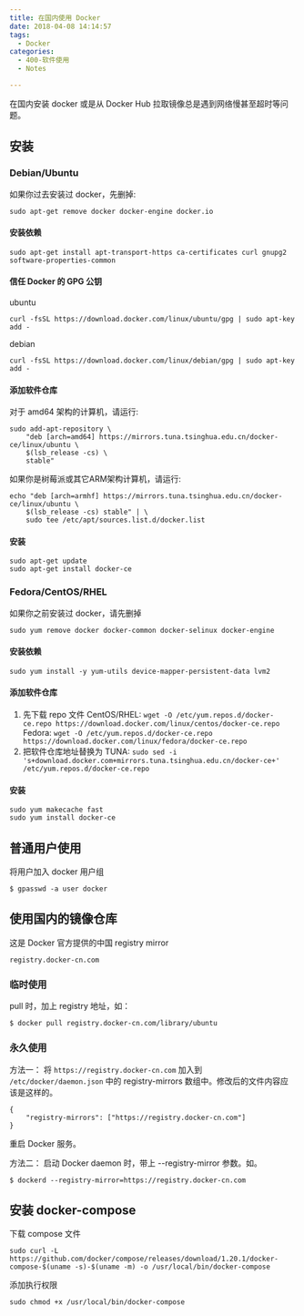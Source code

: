 ```yaml
---
title: 在国内使用 Docker
date: 2018-04-08 14:14:57
tags:
  - Docker
categories:
  - 400-软件使用
  - Notes

---
```


在国内安装 docker 或是从 Docker Hub 拉取镜像总是遇到网络慢甚至超时等问题。

<!-- more -->

## 安装

### Debian/Ubuntu

如果你过去安装过 docker，先删掉:

    sudo apt-get remove docker docker-engine docker.io

#### 安装依赖

    sudo apt-get install apt-transport-https ca-certificates curl gnupg2 software-properties-common

#### 信任 Docker 的 GPG 公钥

ubuntu

    curl -fsSL https://download.docker.com/linux/ubuntu/gpg | sudo apt-key add -

debian

    curl -fsSL https://download.docker.com/linux/debian/gpg | sudo apt-key add -

#### 添加软件仓库

对于 amd64 架构的计算机，请运行:

    sudo add-apt-repository \
        "deb [arch=amd64] https://mirrors.tuna.tsinghua.edu.cn/docker-ce/linux/ubuntu \
        $(lsb_release -cs) \
        stable"

如果你是树莓派或其它ARM架构计算机，请运行:

    echo "deb [arch=armhf] https://mirrors.tuna.tsinghua.edu.cn/docker-ce/linux/ubuntu \
        $(lsb_release -cs) stable" | \
        sudo tee /etc/apt/sources.list.d/docker.list

#### 安装

    sudo apt-get update
    sudo apt-get install docker-ce

### Fedora/CentOS/RHEL

如果你之前安装过 docker，请先删掉

    sudo yum remove docker docker-common docker-selinux docker-engine

#### 安装依赖

    sudo yum install -y yum-utils device-mapper-persistent-data lvm2

#### 添加软件仓库

1. 先下载 repo 文件
    CentOS/RHEL:
    `wget -O /etc/yum.repos.d/docker-ce.repo https://download.docker.com/linux/centos/docker-ce.repo`
    Fedora:
    `wget -O /etc/yum.repos.d/docker-ce.repo https://download.docker.com/linux/fedora/docker-ce.repo`
2. 把软件仓库地址替换为 TUNA:
    `sudo sed -i 's+download.docker.com+mirrors.tuna.tsinghua.edu.cn/docker-ce+' /etc/yum.repos.d/docker-ce.repo`

#### 安装

    sudo yum makecache fast
    sudo yum install docker-ce

## 普通用户使用

将用户加入 docker 用户组

    $ gpasswd -a user docker

## 使用国内的镜像仓库

这是 Docker 官方提供的中国 registry mirror

    registry.docker-cn.com

### 临时使用

pull 时，加上 registry 地址，如：

    $ docker pull registry.docker-cn.com/library/ubuntu

### 永久使用

方法一： 将 `https://registry.docker-cn.com` 加入到 `/etc/docker/daemon.json` 中的 registry-mirrors 数组中。修改后的文件内容应该是这样的。

    {
        "registry-mirrors": ["https://registry.docker-cn.com"]
    }

重启 Docker 服务。

方法二： 启动 Docker daemon 时，带上 --registry-mirror 参数。如。

    $ dockerd --registry-mirror=https://registry.docker-cn.com


## 安装 docker-compose

下载 compose 文件

    sudo curl -L https://github.com/docker/compose/releases/download/1.20.1/docker-compose-$(uname -s)-$(uname -m) -o /usr/local/bin/docker-compose

添加执行权限

    sudo chmod +x /usr/local/bin/docker-compose
